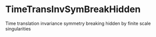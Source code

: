 # TimeTransInvSymBreakHidden
Time translation invariance symmetry breaking hidden by finite scale singularities
